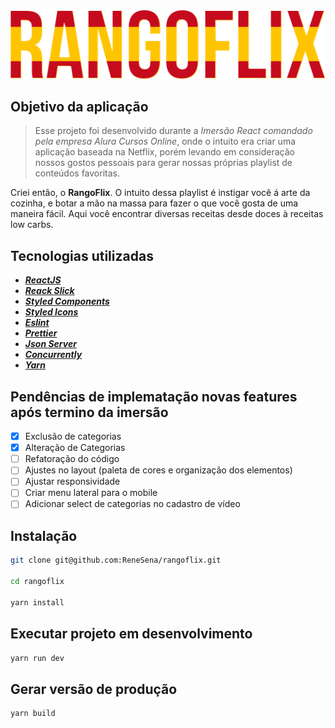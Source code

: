<div align="center">
  <img src="src/assets/Img/Logo.png">
</div>

## **Objetivo da aplicação**

> <p>Esse projeto foi desenvolvido durante a <em>Imersão React comandado pela empresa Alura Cursos Online</em>, onde o intuito era criar uma aplicação baseada na Netflix, porém levando em consideração nossos gostos pessoais para gerar nossas próprias playlist de conteúdos favoritas.</p>

<p>Criei então, o <strong>RangoFlix</strong>. O intuito dessa playlist é instigar você á arte da cozinha, e botar a mão na massa para fazer o que você gosta de uma maneira fácil. Aqui você encontrar diversas receitas desde doces à receitas low carbs.</p>

## Tecnologias utilizadas

-   **_[ReactJS](https://pt-br.reactjs.org/)_**
-   **_[Reack Slick](https://react-slick.neostack.com/)_**
-   **_[Styled Components](https://styled-components.com/)_**
-   **_[Styled Icons](https://styled-icons.js.org/)_**
-   **_[Eslint](https://eslint.org/)_**
-   **_[Prettier](https://prettier.io/)_**
-   **_[Json Server](https://github.com/typicode/json-server)_**
-   **_[Concurrently](https://www.npmjs.com/package/concurrently)_**
-   **_[Yarn](https://classic.yarnpkg.com/en/docs/install#debian-stable)_**

## Pendências de implematação novas features após termino da imersão

-   [x] Exclusão de categorias
-   [x] Alteração de Categorias
-   [ ] Refatoração do código
-   [ ] Ajustes no layout (paleta de cores e organização dos elementos)
-   [ ] Ajustar responsividade
-   [ ] Criar menu lateral para o mobile
-   [ ] Adicionar select de categorias no cadastro de vídeo

## Instalação

```bash
git clone git@github.com:ReneSena/rangoflix.git

cd rangoflix

yarn install
```

## Executar projeto em desenvolvimento

```bash
yarn run dev
```

## Gerar versão de produção

```bash
yarn build
```
